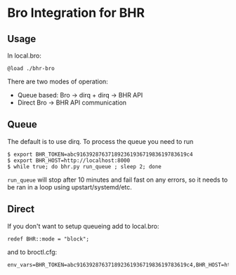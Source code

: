 Bro Integration for BHR
=======================

Usage
-----

In local.bro:

    @load ./bhr-bro

There are two modes of operation:

* Queue based: Bro -> dirq + dirq -> BHR API
* Direct Bro -> BHR API communication

Queue
-----

The default is to use dirq.  To process the queue you need to run

    $ export BHR_TOKEN=abc91639287637189236193671983619783619c4
    $ export BHR_HOST=http://localhost:8000
    $ while true; do bhr.py run_queue ; sleep 2; done


`run_queue` will stop after 10 minutes and fail fast on any errors, so it needs
to be ran in a loop using upstart/systemd/etc.

Direct
------

If you don't want to setup queueing add to local.bro:

    redef BHR::mode = "block";

and to broctl.cfg:

    env_vars=BHR_TOKEN=abc91639287637189236193671983619783619c4,BHR_HOST=http://localhost:8000
